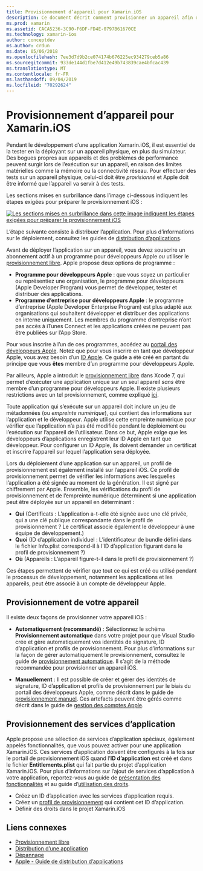 ```yaml
---
title: Provisionnement d’appareil pour Xamarin.iOS
description: Ce document décrit comment provisionner un appareil afin de pouvoir l’utiliser pour tester une application. Il explique également comment configurer une application pour qu’elle puisse utiliser des fonctionnalités telles que les notifications Push.
ms.prod: xamarin
ms.assetid: CACA5236-3C90-F6DF-FD4E-0797B61670CE
ms.technology: xamarin-ios
author: conceptdev
ms.author: crdun
ms.date: 05/06/2018
ms.openlocfilehash: 7ee3d7d9b2ce074174b676225ec934279ceb5a86
ms.sourcegitcommit: 933de144d1fbe7d412e49b743839cae4bfcac439
ms.translationtype: MT
ms.contentlocale: fr-FR
ms.lasthandoff: 09/04/2019
ms.locfileid: "70292624"
---
```

# <a name="device-provisioning-for-xamarinios"></a>Provisionnement d’appareil pour Xamarin.iOS

Pendant le développement d’une application Xamarin.iOS, il est essentiel de la tester en la déployant sur un appareil physique, en plus du simulateur. Des bogues propres aux appareils et des problèmes de performance peuvent surgir lors de l’exécution sur un appareil, en raison des limites matérielles comme la mémoire ou la connectivité réseau. Pour effectuer des tests sur un appareil physique, celui-ci doit être *provisionné* et Apple doit être informé que l’appareil va servir à des tests.

Les sections mises en surbrillance dans l’image ci-dessous indiquent les étapes exigées pour préparer le provisionnement iOS :

[![](images/provisioningdiagram.png "Les sections mises en surbrillance dans cette image indiquent les étapes exigées pour préparer le provisionnement iOS")](images/provisioningdiagram.png#lightbox)

L’étape suivante consiste à distribuer l’application. Pour plus d’informations sur le déploiement, consultez les guides de [distribution d’applications](~/ios/deploy-test/app-distribution/index.md).

Avant de déployer l’application sur un appareil, vous devez souscrire un abonnement actif à un programme pour développeurs Apple *ou* utiliser le [provisionnement libre](~/ios/get-started/installation/device-provisioning/free-provisioning.md). Apple propose deux options de programme :

- **Programme pour développeurs Apple** : que vous soyez un particulier ou représentiez une organisation, le programme pour développeurs (Apple Developer Program) vous permet de développer, tester et distribuer des applications.
- **Programme d’entreprise pour développeurs Apple** : le programme d’entreprise (Apple Developer Enterprise Program) est plus adapté aux organisations qui souhaitent développer et distribuer des applications en interne uniquement. Les membres du programme d’entreprise n’ont pas accès à iTunes Connect et les applications créées ne peuvent pas être publiées sur l’App Store.

Pour vous inscrire à l’un de ces programmes, accédez au [portail des développeurs Apple](https://developer.apple.com/programs/enroll/). Notez que pour vous inscrire en tant que développeur Apple, vous avez besoin d’un [ID Apple](https://appleid.apple.com/). Ce guide a été créé en partant du principe que vous **êtes** membre d’un programme pour développeurs Apple.

Par ailleurs, Apple a introduit le [provisionnement libre](~/ios/get-started/installation/device-provisioning/free-provisioning.md) dans Xcode 7, qui permet d’exécuter une application unique sur un seul appareil *sans* être membre d’un programme pour développeurs Apple. Il existe plusieurs restrictions avec un tel provisionnement, comme expliqué [ici](~/ios/get-started/installation/device-provisioning/free-provisioning.md#limitations).

Toute application qui s’exécute sur un appareil doit inclure un jeu de métadonnées (ou *empreinte numérique*), qui contient des informations sur l’application et le développeur. Apple utilise cette empreinte numérique pour vérifier que l’application n’a pas été modifiée pendant le déploiement ou l’exécution sur l’appareil de l’utilisateur. Dans ce but, Apple exige que les développeurs d’applications enregistrent leur ID Apple en tant que développeur. Pour configurer un ID Apple, ils doivent demander un certificat et inscrire l’appareil sur lequel l’application sera déployée.

Lors du déploiement d’une application sur un appareil, un profil de provisionnement est également installé sur l’appareil iOS. Ce profil de provisionnement permet de vérifier les informations avec lesquelles l’application a été signée au moment de la génération. Il est signé par chiffrement par Apple. Ensemble, les vérifications du profil de provisionnement et de l’empreinte numérique déterminent si une application peut être déployée sur un appareil en déterminant :

- **Qui** (Certificats : L’application a-t-elle été signée avec une clé privée, qui a une clé publique correspondante dans le profil de provisionnement ? Le certificat associe également le développeur à une équipe de développement.)
- **Quoi** (ID d’application individuel : L’identificateur de bundle défini dans le fichier Info.plist correspond-il à l’ID d’application figurant dans le profil de provisionnement ?)
- **Où** (Appareils : L’appareil figure-t-il dans le profil de provisionnement ?)

Ces étapes permettent de vérifier que tout ce qui est créé ou utilisé pendant le processus de développement, notamment les applications et les appareils, peut être associé à un compte de développeur Apple.

## <a name="provisioning-your-device"></a>Provisionnement de votre appareil

Il existe deux façons de provisionner votre appareil iOS :

- **Automatiquement (recommandé)** : Sélectionnez le schéma **Provisionnement automatique** dans votre projet pour que Visual Studio crée et gère automatiquement vos identités de signature, ID d’application et profils de provisionnement. Pour plus d’informations sur la façon de gérer automatiquement le provisionnement, consultez le guide de [provisionnement automatique](automatic-provisioning.md). Il s’agit de la méthode recommandée pour provisionner un appareil iOS.

- **Manuellement** : Il est possible de créer et gérer des identités de signature, ID d’application et profils de provisionnement par le biais du portail des développeurs Apple, comme décrit dans le guide de [provisionnement manuel](manual-provisioning.md). Ces artefacts peuvent être gérés comme décrit dans le guide de [gestion des comptes Apple](~/cross-platform/macios/apple-account-management.md).

## <a name="provisioning-for-application-services"></a>Provisionnement des services d’application

Apple propose une sélection de services d’application spéciaux, également appelés fonctionnalités, que vous pouvez activer pour une application Xamarin.iOS. Ces services d’application doivent être configurés à la fois sur le portail de provisionnement iOS quand l’**ID d’application** est créé et dans le fichier **Entitlements.plist** qui fait partie du projet d’application Xamarin.iOS. Pour plus d’informations sur l’ajout de services d’application à votre application, reportez-vous au guide de [présentation des fonctionnalités](~/ios/deploy-test/provisioning/capabilities/index.md) et au guide d’[utilisation des droits](~/ios/deploy-test/provisioning/entitlements.md).

- Créez un ID d’application avec les services d’application requis.
- Créez un [profil de provisionnement](#provisioning-your-device) qui contient cet ID d’application.
- Définir des droits dans le projet Xamarin.iOS

## <a name="related-links"></a>Liens connexes

- [Provisionnement libre](~/ios/get-started/installation/device-provisioning/free-provisioning.md)
- [Distribution d’une application](~/ios/deploy-test/app-distribution/index.md)
- [Dépannage](~/ios/deploy-test/troubleshooting.md)
- [Apple - Guide de distribution d’applications](https://developer.apple.com/library/ios/documentation/IDEs/Conceptual/AppDistributionGuide/Introduction/Introduction.html)
